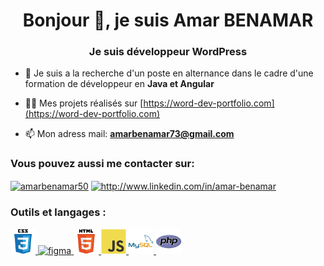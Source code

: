 <h1 align="center">Bonjour 👋, je suis Amar BENAMAR</h1>
<h3 align="center">Je suis développeur WordPress</h3>

- 🔭 Je suis a la recherche d'un poste en alternance dans le cadre d'une formation de développeur en **Java et Angular**

- 👨‍💻 Mes projets réalisés sur [https://word-dev-portfolio.com](https://word-dev-portfolio.com)

- 📫 Mon adress mail: **amarbenamar73@gmail.com**

<h3 align="left">Vous pouvez aussi me contacter sur:</h3>
<p align="left">
<a href="https://twitter.com/amarbenamar50" target="blank"><img align="center" src="https://raw.githubusercontent.com/rahuldkjain/github-profile-readme-generator/master/src/images/icons/Social/twitter.svg" alt="amarbenamar50" height="30" width="40" /></a>
<a href="https://linkedin.com/in/http://www.linkedin.com/in/amar-benamar" target="blank"><img align="center" src="https://raw.githubusercontent.com/rahuldkjain/github-profile-readme-generator/master/src/images/icons/Social/linked-in-alt.svg" alt="http://www.linkedin.com/in/amar-benamar" height="30" width="40" /></a>
</p>

<h3 align="left">Outils et langages :</h3>
<p align="left"> <a href="https://www.w3schools.com/css/" target="_blank" rel="noreferrer"> <img src="https://raw.githubusercontent.com/devicons/devicon/master/icons/css3/css3-original-wordmark.svg" alt="css3" width="40" height="40"/> </a> <a href="https://www.figma.com/" target="_blank" rel="noreferrer"> <img src="https://www.vectorlogo.zone/logos/figma/figma-icon.svg" alt="figma" width="40" height="40"/> </a> <a href="https://www.w3.org/html/" target="_blank" rel="noreferrer"> <img src="https://raw.githubusercontent.com/devicons/devicon/master/icons/html5/html5-original-wordmark.svg" alt="html5" width="40" height="40"/> </a> <a href="https://developer.mozilla.org/en-US/docs/Web/JavaScript" target="_blank" rel="noreferrer"> <img src="https://raw.githubusercontent.com/devicons/devicon/master/icons/javascript/javascript-original.svg" alt="javascript" width="40" height="40"/> </a> <a href="https://www.mysql.com/" target="_blank" rel="noreferrer"> <img src="https://raw.githubusercontent.com/devicons/devicon/master/icons/mysql/mysql-original-wordmark.svg" alt="mysql" width="40" height="40"/> </a> <a href="https://www.php.net" target="_blank" rel="noreferrer"> <img src="https://raw.githubusercontent.com/devicons/devicon/master/icons/php/php-original.svg" alt="php" width="40" height="40"/> </a> </p>

